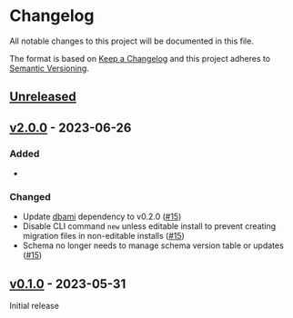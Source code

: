 # Changelog

All notable changes to this project will be documented in this file.

The format is based on [Keep a Changelog](http://keepachangelog.com/en/1.0.0/)
and this project adheres to [Semantic Versioning](http://semver.org/spec/v2.0.0.html).

## [Unreleased]

## [v2.0.0] - 2023-06-26

### Added

-

### Changed

- Update [dbami] dependency to v0.2.0 ([#15])
- Disable CLI command `new` unless editable install to prevent
  creating migration files in non-editable installs ([#15])
- Schema no longer needs to manage schema version table or updates ([#15])

## [v0.1.0] - 2023-05-31

Initial release

[unreleased]: https://github.com/element84/swoop-db/compare/v2.0.0...main
[v2.0.0]: https://github.com/element84/swoop-db/compare/v0.1.0...2.0.0
[v0.1.0]: https://github.com/element84/swoop-db/tree/v0.1.0

[#15]: https://github.com/Element84/swoop-db/pull/15

[dbami]: https://github.com/element84/dbami
